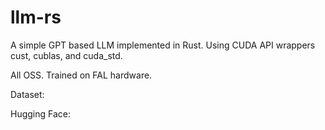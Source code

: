 # llm-rs

A simple GPT based LLM implemented in Rust. Using CUDA API wrappers cust, cublas, and cuda_std.

All OSS. Trained on FAL hardware.

Dataset:

Hugging Face:
